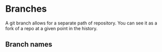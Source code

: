 # Branches
A git branch allows for a separate path of repository. You can see it as a fork of a repo at a given point in the history.

## Branch names
